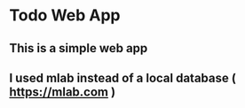 # Todo Web App
## This is a simple web app
## I used mlab instead of a local database ( https://mlab.com )

